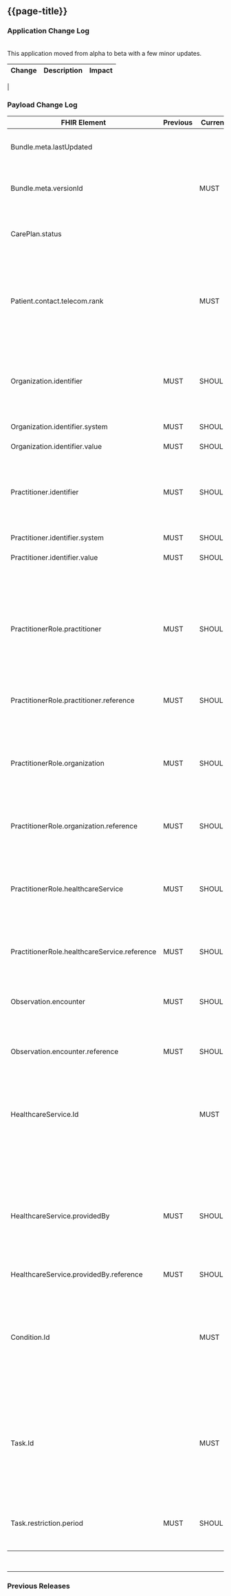 ## {{page-title}}

### Application Change Log

<br>
This application moved from alpha to beta with a few minor updates. 
<br>


| Change                                    | Description        | Impact                                                                  | 
|-------------------------------------------|--------------------|-------------------------------------------------------------------------|
|       


### Payload Change Log


| FHIR Element                                         | Previous | Current    | Other   | Referral/Booking | Rationale                                                                                       |  Impact  |
|------------------------------------------------------|----------|------------|---------|------------------|-------------------------------------------------------------------------------------------------|----------|
|Bundle.meta.lastUpdated                               |          |            |Updated  |Ref               |Profile cardinality was incorrect. Updated from 1..1 to 0..1                                     |<mark style="background-color: Yellow">correction</mark>|
|Bundle.meta.versionId                                 |          |MUST        |Added    |Ref               |The version of bundles is key to workflow and existed in examples                                |<mark style="background-color: #ff8080">breaking</mark>|
|CarePlan.status                                       |          |            |Updated  |Ref               |Incorrect status published. Updated from 'complete' to 'completed'                               |<mark style="background-color: Yellow">correction</mark>|
|Patient.contact.telecom.rank                          |          |MUST        |Added    |Ref               |The rank of a contact's contact number is essential to processing of a request but was omitted from the guidance. The rank existed in examples                                |<mark style="background-color: #ff8080">breaking</mark>|
|Organization.identifier                               |MUST      |SHOULD      |Updated  |Ref               |Removed the necessity to include an identifier because these are not always available and not required to drive workflow|<mark style="background-color: LightGreen">non-breaking</mark>|
|Organization.identifier.system                        |MUST      |SHOULD      |Updated  |Ref               |as above|<mark style="background-color: LightGreen">non-breaking</mark>|
|Organization.identifier.value                         |MUST      |SHOULD      |Updated  |Ref               |as above|<mark style="background-color: LightGreen">non-breaking</mark>|
|Practitioner.identifier                               |MUST      |SHOULD      |Updated  |Ref               |Removed the necesity to include an identifier because these are not always available and not required to drive workflow|<mark style="background-color: LightGreen">non-breaking</mark>|
|Practitioner.identifier.system                        |MUST      |SHOULD      |Updated  |Ref               |as above|<mark style="background-color: LightGreen">non-breaking</mark>|
|Practitioner.identifier.value                         |MUST      |SHOULD      |Updated  |Ref               |as above|<mark style="background-color: LightGreen">non-breaking</mark>|
|PractitionerRole.practitioner                         |MUST      |SHOULD      |Updated  |Ref               |Removed the necesity to reference a Practitioner (in some circumstances) because the PractitionerRole may be sufficient when linked to an Organisation. Additionally,this not required to drive workflow|<mark style="background-color: LightGreen">non-breaking</mark>|
|PractitionerRole.practitioner.reference               |MUST      |SHOULD      |Updated  |Ref               |as above|<mark style="background-color: LightGreen">non-breaking</mark>|
|PractitionerRole.organization                         |MUST      |SHOULD      |Updated  |Ref               |Removed the necesity to reference an Organization because the PractitionerRole may be sufficient when linked to a Practitioner. Additionally,this not required to drive workflow|<mark style="background-color: LightGreen">non-breaking</mark>|
|PractitionerRole.organization.reference               |MUST      |SHOULD      |Updated  |Ref               |as above|<mark style="background-color: LightGreen">non-breaking</mark>|
|PractitionerRole.healthcareService                    |MUST      |SHOULD      |Updated  |Ref               |Removed the necessity to reference an Organization because the PractitionerRole may be sufficient when linked to a Practitioner. Additionally,this not required to drive workflow|<mark style="background-color: LightGreen">non-breaking</mark>|
|PractitionerRole.healthcareService.reference          |MUST      |SHOULD      |Updated  |Ref               |as above|<mark style="background-color: LightGreen">non-breaking</mark>|
|Observation.encounter			                       |MUST      |SHOULD      |Updated  |Ref               |Removed the necessity to strictly tie an Observation to an Encounter, there will be instances where relating to the patient is sufficient|<mark style="background-color: LightGreen">non-breaking</mark>|
|Observation.encounter.reference                       |MUST      |SHOULD      |Updated  |Ref               |as above|<mark style="background-color: LightGreen">non-breaking</mark>|
|HealthcareService.Id                                  |          |MUST        |Added    |Ref               |The Id was omitted from guidance but is required to be included in the HTTP response from the Receiver. This follows the standard pattern of response by Receiver so should have already been included.                              |<mark style="background-color: #ff8080">breaking</mark>|
|HealthcareService.providedBy	                       |MUST      |SHOULD      |Updated  |Ref               |Removed the necessity to relate an Organisation to a HealthcareService. Although, it should be included if known, it is not always known and is not required to drive workflow|<mark style="background-color: LightGreen">non-breaking</mark>|
|HealthcareService.providedBy.reference                |MUST      |SHOULD      |Updated  |Ref               |as above|<mark style="background-color: LightGreen">non-breaking</mark>|
|Condition.Id		                                   |          |MUST        |Added    |Ref               |The Id was omitted from guidance but is required to be included in the HTTP response from the Receiver. This follows the standard pattern of response by Receiver so should have already been included.                              |<mark style="background-color: #ff8080">breaking</mark>|
|Task.Id 			                                   |          |MUST        |Added    |Ref               |The Id was omitted from guidance but is required to be included in the HTTP response from the Receiver. This follows the standard pattern of response by Receiver so should have already been included.                              |<mark style="background-color: #ff8080">breaking</mark>|
|Task.restriction.period                               |MUST      |SHOULD      |Updated  |Ref               |Incorrect necessity published. Updated from 'MUST' to 'SHOULD'                               |<mark style="background-color: Yellow">correction</mark>|

<br>
<hr>

### Previous Releases